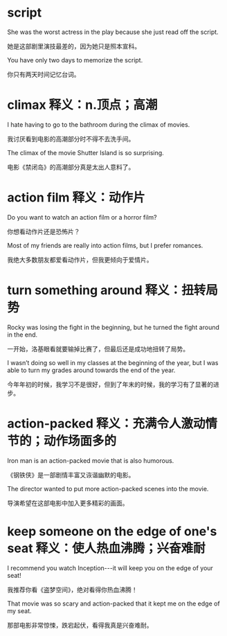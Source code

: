 # script 
She was the worst actress in the play because she just read off the script.

她是这部剧里演技最差的，因为她只是照本宣科。

You have only two days to memorize the script.

你只有两天时间记忆台词。

# climax 释义：n.顶点；高潮
I hate having to go to the bathroom during the climax of movies.

我讨厌看到电影的高潮部分时不得不去洗手间。

The climax of the movie Shutter Island is so surprising.

电影《禁闭岛》的高潮部分真是太出人意料了。

# action film 释义：动作片
Do you want to watch an action film or a horror film?

你想看动作片还是恐怖片？

Most of my friends are really into action films, but I prefer romances.

我绝大多数朋友都爱看动作片，但我更倾向于爱情片。

# turn something around  释义：扭转局势
Rocky was losing the fight in the beginning, but he turned the fight around in the end.

一开始，洛基眼看就要输掉比赛了，但最后还是成功地扭转了局势。

I wasn’t doing so well in my classes at the beginning of the year, but I was able to turn my grades around towards the end of the year.

今年年初的时候，我学习不是很好，但到了年末的时候，我的学习有了显著的进步。

# action-packed 释义：充满令人激动情节的；动作场面多的
Iron man is an action-packed movie that is also humorous.

《钢铁侠》是一部剧情丰富又诙谐幽默的电影。

The director wanted to put more action-packed scenes into the movie.

导演希望在这部电影中加入更多精彩的画面。

# keep someone on the edge of one's seat  释义：使人热血沸腾；兴奋难耐
I recommend you watch Inception---it will keep you on the edge of your seat!

我推荐你看《盗梦空间》，绝对看得你热血沸腾！

That movie was so scary and action-packed that it kept me on the edge of my seat.

那部电影非常惊悚，跌宕起伏，看得我真是兴奋难耐。

